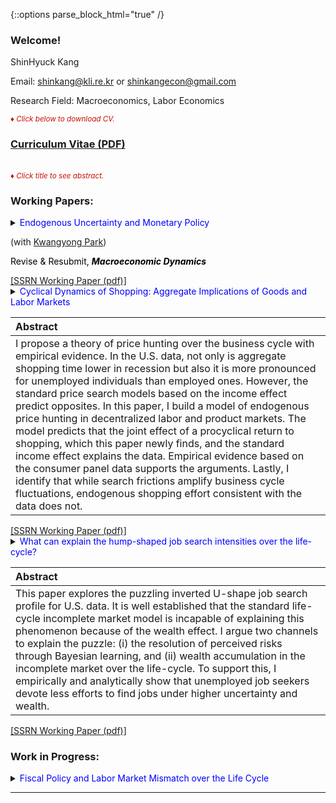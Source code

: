 {::options parse_block_html="true" /}

### Welcome!

ShinHyuck Kang

Email: shinkang@kli.re.kr or shinkangecon@gmail.com

Research Field: Macroeconomics, Labor Economics

<font color="scarlet"><i><small>&diams; Click below to download CV.</small></i></font> 
### [Curriculum Vitae (PDF)](CV.pdf)

<br>
<font color="scarlet"><i><small>&diams; Click title to see abstract.</small></i></font>  

### Working Papers:
<details>
  <summary markdown="span"><font color="blue">Endogenous Uncertainty and Monetary Policy</font>
    
  (with <a href="https://sites.google.com/site/econkypark/home/" target="_blank">Kwangyong Park</a>)
  
  <font color="black">Revise & Resubmit, <b><i>Macroeconomic Dynamics</i></b></font></summary>
  
  | **Abstract**          |
  |:---------------------------|
  | We empirically investigate how uncertainty endogenously interacts with real activity and monetary policy, and analyze the role of endogeneity in shaping the efficacy of monetary policy using a shock restricted structural vector-autoregression model. Using the model, we show that both real and financial uncertainty endogenously react to business cycle fluctuations and to monetary policy actions. Then we provide two novel policy implications of endogenous uncertainty. First, a tighter monetary policy reduces financial uncertainty, but heightens real uncertainty. Second, endogeneity channels in uncertainty amplify the real effects of monetary policy. |
 </details>
<a href="https://papers.ssrn.com/sol3/papers.cfm?abstract_id=3680434"><u>[SSRN Working Paper (pdf)]</u></a> 
 <br>
 
 
 <details>
  <summary markdown="span"><font color="blue">Cyclical Dynamics of Shopping: Aggregate Implications of Goods and Labor Markets</font>
    
  | **Abstract**          |
  |:---------------------------|
  | I propose a theory of price hunting over the business cycle with empirical evidence. In the U.S. data, not only is aggregate shopping time lower in recession but also it is more pronounced for unemployed individuals than employed ones. However, the standard price search models based on the income effect predict opposites. In this paper, I build a model of endogenous price hunting in decentralized labor and product markets. The model predicts that the joint effect of a procyclical return to shopping, which this paper newly finds, and the standard income effect explains the data. Empirical evidence based on the consumer panel data supports the arguments. Lastly, I identify that while search frictions amplify business cycle fluctuations, endogenous shopping effort consistent with the data does not.
  
 </details>
<a href="https://papers.ssrn.com/sol3/papers.cfm?abstract_id=3283175"><u>[SSRN Working Paper (pdf)]</u></a> 
<br>

 <details>
  <summary markdown="span"><font color="blue">What can explain the hump-shaped job search intensities over the life-cycle?</font>      
    
  | **Abstract**          |
  |:---------------------------|
  | This paper explores the puzzling inverted U-shape job search profile for U.S. data. It is well established that the standard life-cycle incomplete market model is incapable of explaining this phenomenon because of the wealth effect. I argue two channels to explain the puzzle: (i) the resolution of perceived risks through Bayesian learning, and (ii) wealth accumulation in the incomplete market over the life-cycle. To support this, I empirically and analytically show that unemployed job seekers devote less efforts to find jobs under higher uncertainty and wealth.
  
 </details>
<a href="https://papers.ssrn.com/sol3/papers.cfm?abstract_id=3766000"><u>[SSRN Working Paper (pdf)]</u></a> 

### Work in Progress:
<details>
  <summary markdown="span"><font color="blue">Fiscal Policy and Labor Market Mismatch over the Life Cycle</font>
  
  
 </details>
 
 ---- 
